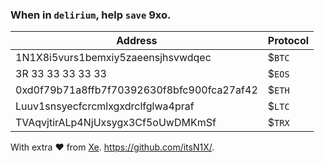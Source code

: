 ### When in `delirium`, help `save` 9xo.


|Address|Protocol|
|----|----|
|1N1X8i5vurs1bemxiy5zaeensjhsvwdqec|$`BTC`|bitcoin.org
|3R 33 33 33 33 33|$`EOS`|eos.io
|0xd0f79b71a8ffb7f70392630f8bfc900fca27af42|$`ETH`|ethereum.org
|Luuv1snsyecfcrcmlxgxdrclfglwa4praf|$`LTC`|litecoin.org
|TVAqvjtirALp4NjUxsygx3Cf5oUwDMKmSf|$`TRX`|trongrid.io

With extra ❤️ from [Xe](https://2by.me).
https://github.com/itsN1X/.
